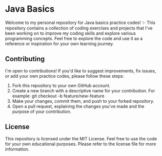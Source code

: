 # Java Basics
Welcome to my personal repository for Java basics practice codes! ✨ This repository contains a collection of coding exercises and projects that I've been working on to improve my coding skills and explore various programming concepts. Feel free to explore the code and use it as a reference or inspiration for your own learning journey.

## Contributing
I'm open to contributions! If you'd like to suggest improvements, fix issues, or add your own practice codes, please follow these steps:
1. Fork this repository to your own GitHub account.
2. Create a new branch with a descriptive name for your contribution.
   For example: git checkout -b feature/new-feature
3. Make your changes, commit them, and push to your forked repository.
4. Open a pull request, explaining the changes you've made and the purpose of your contribution.

## License
This repository is licensed under the MIT License. Feel free to use the code for your own educational purposes. Please refer to the license file for more information.
